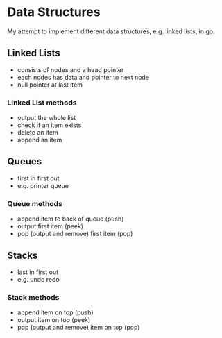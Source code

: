 # Data Structures

My attempt to implement different data structures, e.g. linked lists, in go.

## Linked Lists

- consists of nodes and a head pointer
- each nodes has data and pointer to next node
- null pointer at last item

### Linked List methods

- output the whole list
- check if an item exists
- delete an item
- append an item

## Queues

- first in first out
- e.g. printer queue

### Queue methods

- append item to back of queue (push)
- output first item (peek)
- pop (output and remove) first item (pop)

## Stacks

- last in first out
- e.g. undo redo

### Stack methods

- append item on top (push)
- output item on top (peek)
- pop (output and remove) item on top (pop)